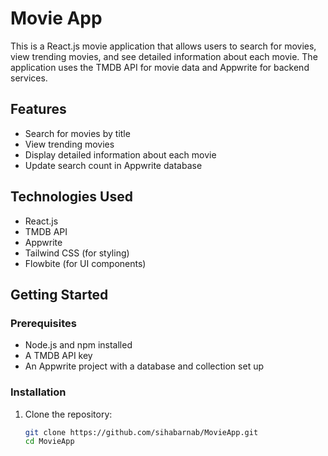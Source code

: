 # Movie App

This is a React.js movie application that allows users to search for movies, view trending movies, and see detailed information about each movie. The application uses the TMDB API for movie data and Appwrite for backend services.

## Features

- Search for movies by title
- View trending movies
- Display detailed information about each movie
- Update search count in Appwrite database

## Technologies Used

- React.js
- TMDB API
- Appwrite
- Tailwind CSS (for styling)
- Flowbite (for UI components)

## Getting Started

### Prerequisites

- Node.js and npm installed
- A TMDB API key
- An Appwrite project with a database and collection set up

### Installation

1. Clone the repository:
   ```bash
   git clone https://github.com/sihabarnab/MovieApp.git
   cd MovieApp
